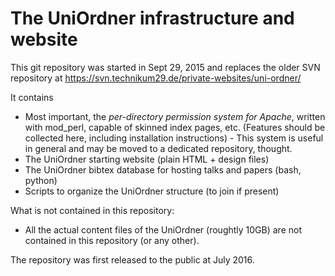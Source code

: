 # The UniOrdner infrastructure and website #

This git repository was started in Sept 29, 2015 and replaces the older SVN repository at https://svn.technikum29.de/private-websites/uni-ordner/

It contains 

* Most important, the *per-directory permission system for Apache*, written with mod_perl, capable of skinned index pages, etc. (Features should be collected here, including installation instructions) - This system is useful in general and may be moved to a dedicated repository, thought.
* The UniOrdner starting website (plain HTML + design files)
* The UniOrdner bibtex database for hosting talks and papers (bash, python)
* Scripts to organize the UniOrdner structure (to join if present)

What is not contained in this repository:

* All the actual content files of the UniOrdner (roughtly 10GB) are not contained in this repository (or any other).

The repository was first released to the public at July 2016.
